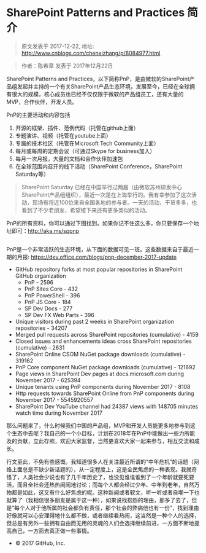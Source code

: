 # SharePoint Patterns and Practices 简介 
> 原文发表于 2017-12-22, 地址: http://www.cnblogs.com/chenxizhang/p/8084977.html 


<blockquote><p>作者：陈希章 发表于 2017年12月22日</p></blockquote><p>SharePoint Patterns and Practices，以下简称PnP，是由微软的SharePoint产品组发起并主持的一个有关SharePoint产品生态环境，发展至今，已经在全球拥有很大的规模，核心成员也已经不仅仅限于微软的产品组员工，还有大量的MVP，合作伙伴，开发人员。<p>PnP的主要活动和内容包括<ol><li>开源的框架、插件、范例代码（托管在github上面）
<li>专题演讲、视频（托管在youtube上面）
<li>专属的技术社区（托管在Microsoft Tech Community上面）
<li>每月或每周的定期会议（可通过Skype for business加入）
<li>每月一次月报，大量的文档和合作伙伴加速包
<li>在全球范围内召开的线下活动（SharePoint Conference，SharePoint Saturday等）</li></ol><blockquote><p>SharePoint Saturday 已经在中国举行过两届（由微软苏州研发中心SharePoint产品组组织），最近一次是在上海举行的。我有幸参加了这次活动，现场有将近100位来自全国各地的参与者。一天的活动，干货多多，也看到了不少老朋友，希望接下来还有更多类似的活动。<br><a href="https://github.com/chenxizhang/office365dev/blob/master/docs/images/20171222105325.jpg"><img alt="" src="https://github.com/chenxizhang/office365dev/raw/master/docs/images/20171222105325.jpg"></a></p></blockquote><p>PnP的所有资料，你可以通过下图找到。如果你记不住这么多，你只要保存一个地址即可：<a href="http://aka.ms/sppnp">http://aka.ms/sppnp</a><p><a href="https://github.com/chenxizhang/office365dev/blob/master/docs/images/687474703a2f2f692e696d6775722e636f6d2f54744e4d65546e2e706e67.png"><img alt="" src="https://github.com/chenxizhang/office365dev/raw/master/docs/images/687474703a2f2f692e696d6775722e636f6d2f54744e4d65546e2e706e67.png"></a><p>PnP是一个非常活跃的生态环境，从下面的数据可见一斑。这些数据来自于最近一期的月报: <a href="https://dev.office.com/blogs/pnp-december-2017-update">https://dev.office.com/blogs/pnp-december-2017-update</a><ul><li>GitHub repository forks at most popular repositories in SharePoint GitHub organization
<ul><li>PnP - 2596
<li>PnP Sites Core - 432
<li>PnP PowerShell - 396
<li>PnP JS Core - 184
<li>SP Dev Docs - 277
<li>SP Dev FX Web Parts - 396</li></ul><li>Unique visitors during past 2 weeks in SharePoint organization repositories - 34207
<li>Merged pull requests across SharePoint repositories (cumulative) - 4159
<li>Closed issues and enhancements ideas cross SharePoint repositories (cumulative) - 2631
<li>SharePoint Online CSOM NuGet package downloads (cumulative) - 319162
<li>PnP Core component NuGet package downloads (cumulative) - 121692
<li>Page views in SharePoint Dev pages at docs.microsoft.com during November 2017 - 625394
<li>Unique tenants using PnP components during November 2017 - 8108
<li>Http requests towards SharePoint Online from PnP components during November 2017 - 5545920557
<li>SharePoint Dev YouTube channel had 24387 views with 148705 minutes watch time during November 2017</li></ul><p>那么问题来了，什么时候我们中国的产品组，MVP和开发人员能更多地参与到这个生态中去呢？我自己的一个小目标，计划在2018年在PnP中能做出一些力所能及的贡献，立此存照，欢迎大家监督，当然更喜欢大家一起来参与，相互交流和成长。<p>行文至此，不免有些感慨。我知道很多人在关注最近所谓的“中年危机”的话题（网络上面总是不缺少新话题的），从一定程度上，这是全民焦虑的一种表现。我就奇怪了，人类社会少说也有了几千年历史了，也没见谁谁谁到了一个年龄就要死要活，而且全社会还热热闹闹地讨论；而每个人都会经过少年、中年到老年，自然万物都是如此，这又有什么好焦虑的呢。这种新闻或者软文，听一听或者自嘲一下也就算了（我相信很多朋友是属于这一种），如果说找抱怨的理由，那多了去了，但是“每个人对于他所属的社会都负有责任，那个社会的弊病他也有一份”，找到理由好像就可以心安理得地什么都不做，或者继续看热闹，这当然是一种个人的选择，但总是有另外一些拥有自由而无用的灵魂的人们会选择继续前进，一方面不断地提高自己，一方面去真正做一些事情。<ul><li>© 2017 GitHub, Inc.</li></ul>